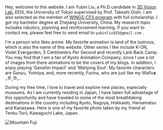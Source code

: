 Hey, welcome to this website. I am Yubin Liu, a Ph.D candidate in [3D Vision Lab](https://www.cvl.iis.u-tokyo.ac.jp/), EEIS, the University of Tokyo supervised by Prof. Takeshi Oishi. I am also selected as the member of [WINGS-CFS program](https://cfs.t.u-tokyo.ac.jp/) with full scholarship. I got my bachelor degree at Zhejiang University, China. My research topic includes robotics, planning and reinforcement learning. If you want to contact me, please feel free to send email to `yubinliu925@gmail.com` . 

I'm a person who likes anime. My favorite animation is land of the lustrous, which is also the name of this website. Other series I like include K-ON, Violet Evergarden, 5 Centimeters Per Second and recently Laid-Back Camp. You may find that I am a fan of Kyoto Animation Company, since I use a lot of images from there animations to be the covers of my blogs. In addition, I enjoy playing 'Genshin Impact' and 'Mahjong Soul'. My favorite characters are Ganyu, Yoimiya, and, more recently, Furina, who are just like my Waifu**s** ,,Ծ‸Ծ,,.

During my free time, I love to travel and explore new places, especially museums. As I am currently residing in Japan, I have taken full advantage of this opportunity and have traveled to some of the most breathtaking destinations in the country including Kyoto, Nagoya, Hokkaido, Hamamatsu and Kanazawa. Here is one of my favorite photo taken by my friend at Tenku Torii, Kawaguchi Lake, Japan.

![Mountain Fuji](/img/Interests/fujisan.jpg)